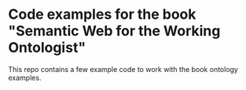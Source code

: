 # Code examples for the book "Semantic Web for the Working Ontologist"

This repo contains a few example code to work with the book ontology examples.
